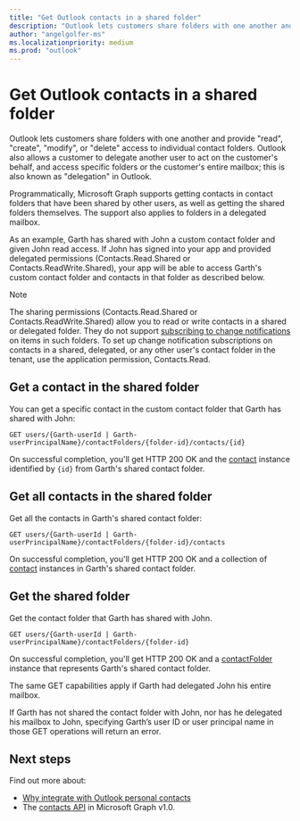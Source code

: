 ```yaml
---
title: "Get Outlook contacts in a shared folder"
description: "Outlook lets customers share folders with one another and provide read, create, modify, or delete access to individual contact folders. Outlook also allows a customer to delegate another user to act on the customer's behalf."
author: "angelgolfer-ms"
ms.localizationpriority: medium
ms.prod: "outlook"
---
```


# Get Outlook contacts in a shared folder

Outlook lets customers share folders with one another and provide "read", "create", "modify", or "delete" access to individual contact folders. Outlook also allows a customer to delegate another user to act on the customer's behalf, and access specific folders or the customer's entire mailbox; this is also known as "delegation" in Outlook.

Programmatically, Microsoft Graph supports getting contacts in contact folders that have been shared by other users, as well as getting the shared folders themselves. The support also applies to folders in a delegated mailbox.

As an example, Garth has shared with John a custom contact folder and given John read access. If John has signed into your app and provided delegated permissions (Contacts.Read.Shared or Contacts.ReadWrite.Shared), your app will be able to access Garth's custom contact folder and contacts in that folder as described below.

> [!NOTE]
> The sharing permissions (Contacts.Read.Shared or Contacts.ReadWrite.Shared) allow you to read or write contacts in a shared or delegated folder. They do not support [subscribing to change notifications](webhooks.md) on items in such folders. To set up change notification subscriptions on contacts in a shared, delegated, or any other user's contact folder in the tenant, use the application permission, Contacts.Read.

## Get a contact in the shared folder

You can get a specific contact in the custom contact folder that Garth has shared with John:

<!-- { "blockType": "ignored" } -->
```http
GET users/{Garth-userId | Garth-userPrincipalName}/contactFolders/{folder-id}/contacts/{id}
```

On successful completion, you'll get HTTP 200 OK and the [contact](/graph/api/resources/contact) instance identified by `{id}` from Garth's shared contact folder.

## Get all contacts in the shared folder

Get all the contacts in Garth's shared contact folder:

<!-- { "blockType": "ignored" } -->
```http
GET users/{Garth-userId | Garth-userPrincipalName}/contactFolders/{folder-id}/contacts
```

On successful completion, you'll get HTTP 200 OK and a collection of [contact](/graph/api/resources/contact) instances in Garth's shared contact folder.

## Get the shared folder

Get the contact folder that Garth has shared with John.

<!-- { "blockType": "ignored" } -->
```http
GET users/{Garth-userId | Garth-userPrincipalName}/contactFolders/{folder-id}
```

On successful completion, you'll get HTTP 200 OK and a [contactFolder](/graph/api/resources/contactfolder) instance that represents Garth's shared contact folder.

The same GET capabilities apply if Garth had delegated John his entire mailbox.

If Garth has not shared the contact folder with John, nor has he delegated his mailbox to John, specifying Garth’s user ID or user principal name in those GET operations will return an error. 


## Next steps

Find out more about:

- [Why integrate with Outlook personal contacts](outlook-contacts-concept-overview.md)
- The [contacts API](/graph/api/resources/contact) in Microsoft Graph v1.0.
